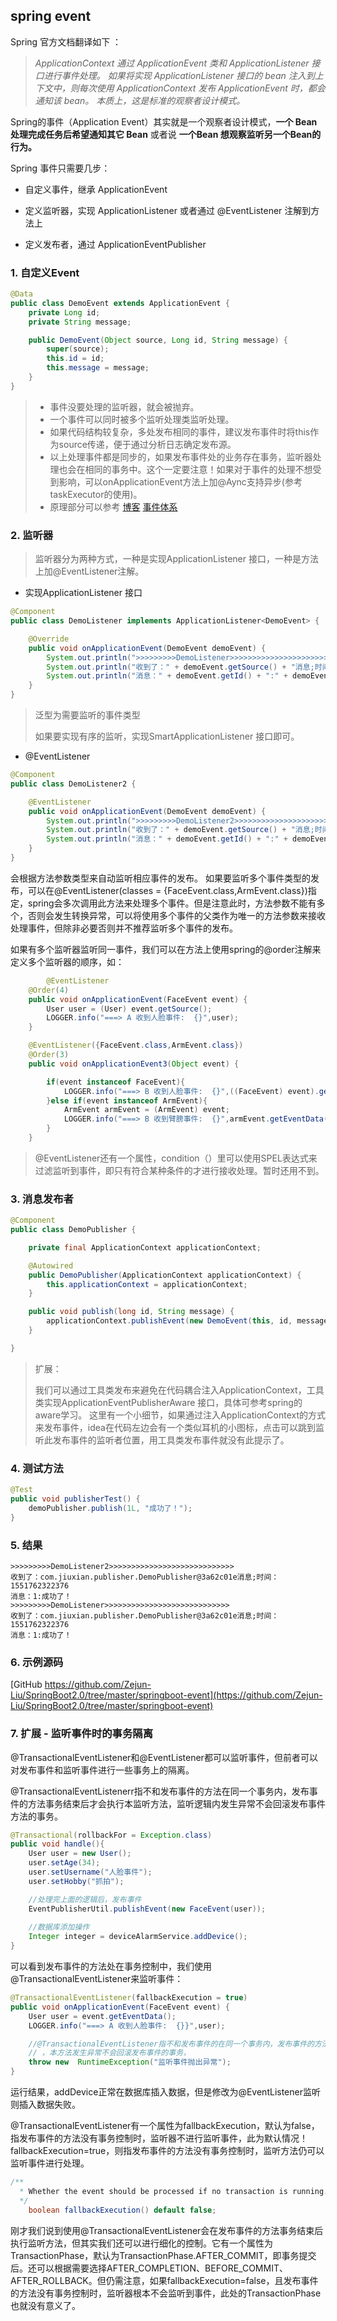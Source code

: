 ## spring event



Spring 官方文档翻译如下 ：

> *ApplicationContext 通过 ApplicationEvent 类和 ApplicationListener 接口进行事件处理。 如果将实现 ApplicationListener 接口的 bean 注入到上下文中，则每次使用 ApplicationContext 发布 ApplicationEvent 时，都会通知该 bean。 本质上，这是标准的观察者设计模式。*



Spring的事件（Application Event）其实就是一个观察者设计模式，**一个 Bean 处理完成任务后希望通知其它 Bean** 或者说 **一个Bean 想观察监听另一个Bean的行为。**



Spring 事件只需要几步：

- 自定义事件，继承 ApplicationEvent

- 定义监听器，实现 ApplicationListener 或者通过 @EventListener 注解到方法上

- 定义发布者，通过 ApplicationEventPublisher

  

### 1. 自定义Event

```java
@Data
public class DemoEvent extends ApplicationEvent {
    private Long id;
    private String message;

    public DemoEvent(Object source, Long id, String message) {
        super(source);
        this.id = id;
        this.message = message;
    }
}
```

> - 事件没要处理的监听器，就会被抛弃。
> - 一个事件可以同时被多个监听处理类监听处理。
> - 如果代码结构较复杂，多处发布相同的事件，建议发布事件时将this作为source传递，便于通过分析日志确定发布源。
> - 以上处理事件都是同步的，如果发布事件处的业务存在事务，监听器处理也会在相同的事务中。这个一定要注意！如果对于事件的处理不想受到影响，可以onApplicationEvent方法上加@Aync支持异步(参考taskExecutor的使用)。
> - 原理部分可以参考 [博客](http://jinnianshilongnian.iteye.com/blog/1902886) [事件体系](https://blog.csdn.net/caihaijiang/article/details/7460888)



### 2. 监听器

> 监听器分为两种方式，一种是实现ApplicationListener 接口，一种是方法上加@EventListener注解。

- 实现ApplicationListener 接口

```java
@Component
public class DemoListener implements ApplicationListener<DemoEvent> {

    @Override
    public void onApplicationEvent(DemoEvent demoEvent) {
        System.out.println(">>>>>>>>>DemoListener>>>>>>>>>>>>>>>>>>>>>>>>>>>>");
        System.out.println("收到了：" + demoEvent.getSource() + "消息;时间：" + demoEvent.getTimestamp());
        System.out.println("消息：" + demoEvent.getId() + ":" + demoEvent.getMessage());
    }
}
```

> 泛型为需要监听的事件类型
>
> 如果要实现有序的监听，实现SmartApplicationListener 接口即可。

- @EventListener

```java
@Component
public class DemoListener2 {

    @EventListener
    public void onApplicationEvent(DemoEvent demoEvent) {
        System.out.println(">>>>>>>>>DemoListener2>>>>>>>>>>>>>>>>>>>>>>>>>>>>");
        System.out.println("收到了：" + demoEvent.getSource() + "消息;时间：" + demoEvent.getTimestamp());
        System.out.println("消息：" + demoEvent.getId() + ":" + demoEvent.getMessage());
    }
}
```

会根据方法参数类型来自动监听相应事件的发布。
       如果要监听多个事件类型的发布，可以在@EventListener(classes = {FaceEvent.class,ArmEvent.class})指定，spring会多次调用此方法来处理多个事件。但是注意此时，方法参数不能有多个，否则会发生转换异常，可以将使用多个事件的父类作为唯一的方法参数来接收处理事件，但除非必要否则并不推荐监听多个事件的发布。

​		如果有多个监听器监听同一事件，我们可以在方法上使用spring的@order注解来定义多个监听器的顺序，如：

```java
		@EventListener
    @Order(4)
    public void onApplicationEvent(FaceEvent event) {
        User user = (User) event.getSource();
        LOGGER.info("===> A 收到人脸事件:  {}",user);
    }

    @EventListener({FaceEvent.class,ArmEvent.class})
    @Order(3)
    public void onApplicationEvent3(Object event) {

        if(event instanceof FaceEvent){
            LOGGER.info("===> B 收到人脸事件:  {}",((FaceEvent) event).getEventData());
        }else if(event instanceof ArmEvent){
            ArmEvent armEvent = (ArmEvent) event;
            LOGGER.info("===> B 收到臂膀事件:  {}",armEvent.getEventData());
        }
    }
```

> @EventListener还有一个属性，condition（）里可以使用SPEL表达式来过滤监听到事件，即只有符合某种条件的才进行接收处理。暂时还用不到。



### 3. 消息发布者

```java
@Component
public class DemoPublisher {

    private final ApplicationContext applicationContext;

    @Autowired
    public DemoPublisher(ApplicationContext applicationContext) {
        this.applicationContext = applicationContext;
    }

    public void publish(long id, String message) {
        applicationContext.publishEvent(new DemoEvent(this, id, message));
    }

}
```

> 扩展：
>
> 我们可以通过工具类发布来避免在代码耦合注入ApplicationContext，工具类实现ApplicationEventPublisherAware 接口，具体可参考spring的aware学习。
>        这里有一个小细节，如果通过注入ApplicationContext的方式来发布事件，idea在代码左边会有一个类似耳机的小图标，点击可以跳到监听此发布事件的监听者位置，用工具类发布事件就没有此提示了。



### 4. 测试方法

```java
@Test
public void publisherTest() {
    demoPublisher.publish(1L, "成功了！");
}
```



### 5. 结果

```test
>>>>>>>>>DemoListener2>>>>>>>>>>>>>>>>>>>>>>>>>>>>
收到了：com.jiuxian.publisher.DemoPublisher@3a62c01e消息;时间：1551762322376
消息：1:成功了！
>>>>>>>>>DemoListener>>>>>>>>>>>>>>>>>>>>>>>>>>>>
收到了：com.jiuxian.publisher.DemoPublisher@3a62c01e消息;时间：1551762322376
消息：1:成功了！
```



### 6. 示例源码

[GitHub  https://github.com/Zejun-Liu/SpringBoot2.0/tree/master/springboot-event](https://github.com/Zejun-Liu/SpringBoot2.0/tree/master/springboot-event)



### 7. 扩展 - 监听事件时的事务隔离

​		@TransactionalEventListener和@EventListener都可以监听事件，但前者可以对发布事件和监听事件进行一些事务上的隔离。

​		@TransactionalEventListenerr指不和发布事件的方法在同一个事务内，发布事件的方法事务结束后才会执行本监听方法，监听逻辑内发生异常不会回滚发布事件方法的事务。

```java
@Transactional(rollbackFor = Exception.class)
public void handle(){
    User user = new User();
    user.setAge(34);
    user.setUsername("人脸事件");
    user.setHobby("抓拍");

    //处理完上面的逻辑后，发布事件
    EventPublisherUtil.publishEvent(new FaceEvent(user));
 
    //数据库添加操作
    Integer integer = deviceAlarmService.addDevice();
}
```

可以看到发布事件的方法处在事务控制中，我们使用@TransactionalEventListener来监听事件：


```java
@TransactionalEventListener(fallbackExecution = true)
public void onApplicationEvent(FaceEvent event) {
    User user = event.getEventData();
    LOGGER.info("===> A 收到人脸事件:  {}}",user);

    //@TransactionalEventListener指不和发布事件的在同一个事务内，发布事件的方法事务结束后才会执行本方法
    // ，本方法发生异常不会回滚发布事件的事务，
    throw new  RuntimeException("监听事件抛出异常");
}
```

运行结果，addDevice正常在数据库插入数据，但是修改为@EventListener监听则插入数据失败。

​		@TransactionalEventListener有一个属性为fallbackExecution，默认为false，指发布事件的方法没有事务控制时，监听器不进行监听事件，此为默认情况！ fallbackExecution=true，则指发布事件的方法没有事务控制时，监听方法仍可以监听事件进行处理。

```java
/**
  * Whether the event should be processed if no transaction is running.
  */
    boolean fallbackExecution() default false;
```

​		刚才我们说到使用@TransactionalEventListener会在发布事件的方法事务结束后执行监听方法，但其实我们还可以进行细化的控制。它有一个属性为TransactionPhase，默认为TransactionPhase.AFTER_COMMIT，即事务提交后。还可以根据需要选择AFTER_COMPLETION、BEFORE_COMMIT、AFTER_ROLLBACK。
​		但仍需注意，如果fallbackExecution=false，且发布事件的方法没有事务控制时，监听器根本不会监听到事件，此处的TransactionPhase也就没有意义了。